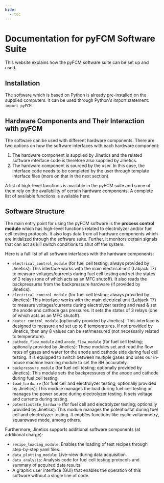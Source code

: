 ```yaml
---
hide:
  - toc
---
```


# Documentation for pyFCM Software Suite

This website explains how the pyFCM software suite can be set up and used.

## Installation

The software which is based on Python is already pre-installed on the supplied computers. 
It can be used through Python's import statement: `import pyFCM`.

## Hardware Components and Their Interaction with pyFCM

The software can be used with different hardware components. There are two options on how the software interfaces 
with each hardware component:

1. The hardware component is supplied by Jinetics and the related software interface code is therefore also 
supplied by Jinetics.
2. The hardware component is sourced by the user. In this case, the interface code needs to be completed by 
the user through template interface files (more on that in the next section).

A list of high-level functions is available in the pyFCM suite and some of them rely on the availability of 
certain hardware components. A complete list of available functions is available here.

## Software Structure

The main entry point for using the pyFCM software is the **process control module** which has high-level functions
related to electrolyzer and/or fuel cell testing protocols. It also logs data from all hardware components which are 
initialized through the software suite. Further, it monitors certain signals that can act as kill switch conditions to
shut off the system.

Here is a full list of all software interfaces with the hardware components:

- `electrical_control_module` (for fuel cell testing; always provided by Jinetics): This interface works with the 
main electrical unit (Labjack T7) to measure voltages/currents during fuel cell testing and set the states of 
3 relays (one of which acts as an MFC shutoff). It also reads the backpressures from the backpressure 
hardware (if provided by Jinetics).
- `electrical_control_module` (for fuel cell testing; always provided by Jinetics): This interface works with the 
main electrical unit (Labjack T7) to measure voltages/currents during electrolyzer testing and read & set the 
anode and cathode gas pressures. It sets the states of 3 relays (one of which acts as an MFC shutoff).
- `heater_control_module` (optionally provided by Jinetics): This interface is designed to measure and set up
to 8 temperatures. If not provided by Jinetics, then any 8 values can be set/measured (not necessarily related to 
temperature).
- `cathode_flow_module` and `anode_flow_module` (for fuel cell testing; optionally provided by Jinetics): These modules
set and read the flow rates of gases and water for the anode and cathode side during fuel cell testing. It is equipped 
to switch between multiple gases and uses our in-house machine learning module to set the RH accurately.
- `backpressure_module` (for fuel cell testing; optionally provided by Jinetics): This module sets the backpressures 
of the anode and cathode during fuel cell testing.
- `load_hardware` (for fuel cell and electrolyzer testing; optionally provided by Jinetics): This module manages the 
load during fuel cell testing or manages the power source during electrolyzer testing. It sets voltage and currents 
during testing.
- `potentiostate_hardware` (for fuel cell and electrolyzer testing; optionally provided by Jinetics): This module manages
the potentiostat during fuel cell and electrolyzer testing. It enables functions like cyclic voltammetry, 
squarewave mode, among others.

Furthermore, Jinetics supports additional software components (at additional charge):

- `recipe_loading_module`: Enables the loading of test recipes through step-by-step yaml files.
- `data_plotting_module`: Live-view during data acquisition.
- `data_analysis`: Analysis code for fuel cell testing protocols and summary of acquired data results.
- A graphic user interface (GUI) that enables the operation of this software without a single line of code.
